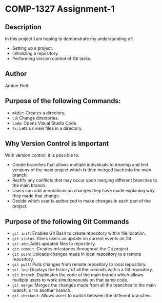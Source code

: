 # COMP-1327 Assignment-1

## Description

In this project I am hoping to demonstrate my understanding of:

- Setting up a project.
- Initializing a repository.
- Performing version control of Git tasks.

## Author

Amber Flett

## Purpose of the following Commands:

- `mkdir`: Creates a directory.
- `cd`: Change directories.
- `code`: Opens Visual Studio Code.
- `ls`: Lets us view files in a directory.

## Why Version Control is Important

With version control, it is possible to:

- Create branches that allows multiple individuals to develop and test versions of the main project which is then merged back into the main branch.
- Rectify any conflicts that may occur upon merging different branches to the main branch.
- Users can add annotations on changes they have made explaning why they made that change.
- Decide which user is authorized to make changes in each part of the project.

## Purpose of the following Git Commands

- `git init`: Enables Git Bash to create repository within file location.
- `git status`: Gives users an update on current events on Git. 
- `git add`: Adds updated files to repository.
- `git commit`: Creates milestones throughout the Git project.
- `git push`: Uploads changes made in local repository to a remote repository. 
- `git pull`: Pulls changes from remote repository to local repository.
- `git log`: Displays the history of all the commits within a Git repository.
- `git branch`: Duplicates the code of the main branch which allows multiple users to work simultaneously on that same code.
- `git merge`: Merges the changes made from all the branches to the main branch, or to another branch. 
- `git checkout`: Allows users to switch between the different branches.